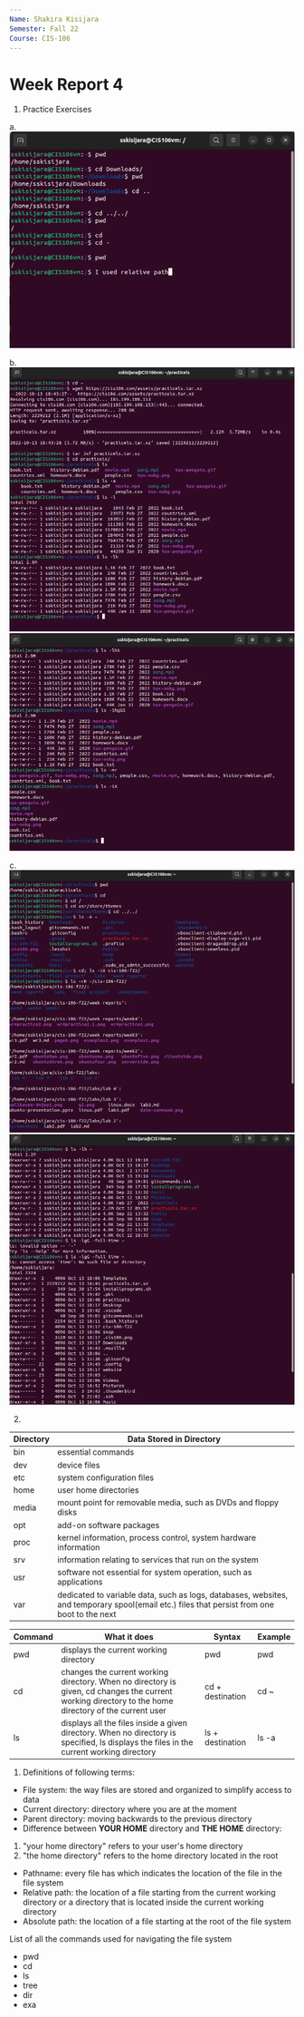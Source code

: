 ```yaml
---
Name: Shakira Kisijara
Semester: Fall 22
Course: CIS-106
---
```


# Week Report 4

1. Practice Exercises
   
a. ![practice1](wr4practice1.png)

b. ![practice2](wr4practice2.png) 
   ![practice2.1](wr4practice2.1.png)

c. ![practice3](wr4practice3.png)
   ![practice3.1](wr4practice3.1.png)

2. 

| Directory | Data Stored in Directory                                                                                                                    |
| --------- | ------------------------------------------------------------------------------------------------------------------------------------------- |
| bin       | essential commands                                                                                                                          |
| dev       | device files                                                                                                                                |
| etc       | system configuration files                                                                                                                  |
| home      | user home directories                                                                                                                       |
| media     | mount point for removable media, such as DVDs and floppy disks                                                                              |
| opt       | add-on software packages                                                                                                                    |
| proc      | kernel information, process control, system hardware information                                                                            |
| srv       | information relating to services that run on the system                                                                                     |
| usr       | software not essential for system operation, such as applications                                                                           |
| var       | dedicated to variable data, such as logs, databases, websites, and temporary spool(email etc.) files that persist from one boot to the next |

| Command | What it does                                                                                                                                          | Syntax           | Example |
| ------- | ----------------------------------------------------------------------------------------------------------------------------------------------------- | ---------------- | ------- |
| pwd     | displays the current working directory                                                                                                                | pwd              | pwd     |
| cd      | changes the current working directory. When no directory is given, cd changes the current working directory to the home directory of the current user | cd + destination | cd ~    |
| ls      | displays all the files inside a given directory. When no directory is specified, ls displays the files in the current working directory               | ls + destination | ls -a   |

1. Definitions of following terms:
   
 * File system: the way files are stored and organized to simplify access to data 
 * Current directory: directory where you are at the moment 
 * Parent directory: moving backwards to the previous directory
 * Difference between **YOUR HOME** directory and **THE HOME** directory:
  1. "your home directory" refers to your user's home directory
  2. "the home directory" refers to the home directory located in the root 
 * Pathname: every file has which indicates the location of the file in the file system
 * Relative path: the location of a file starting from the current working directory or a directory that is located inside the current working directory
 * Absolute path: the location of a file starting at the root of the file system
  
List of all the commands used for navigating the file system

* pwd
* cd
* ls
* tree
* dir
* exa
   
   